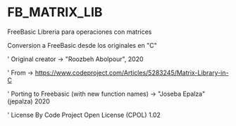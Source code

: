 # FB_MATRIX_LIB
FreeBasic Libreria para operaciones con matrices


Conversion a FreeBasic desde los originales en "C"

' Original creator -> "Roozbeh Abolpour", 2020

' From -> https://www.codeproject.com/Articles/5283245/Matrix-Library-in-C

' Porting to Freebasic (with new function names) -> "Joseba Epalza" (jepalza) 2020


' License By Code Project Open License (CPOL) 1.02

